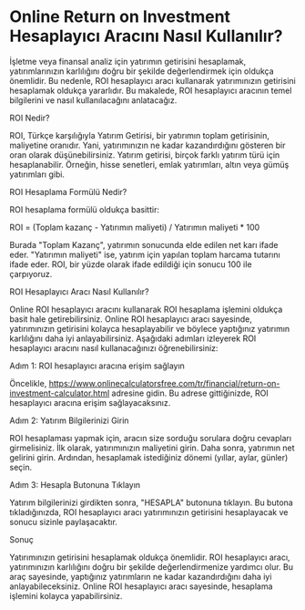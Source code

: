 Online Return on Investment Hesaplayıcı Aracını Nasıl Kullanılır?
=================================================================

İşletme veya finansal analiz için yatırımın getirisini hesaplamak, yatırımlarınızın karlılığını doğru bir şekilde değerlendirmek için oldukça önemlidir. Bu nedenle, ROI hesaplayıcı aracı kullanarak yatırımınızın getirisini hesaplamak oldukça yararlıdır. Bu makalede, ROI hesaplayıcı aracının temel bilgilerini ve nasıl kullanılacağını anlatacağız.

ROI Nedir?

ROI, Türkçe karşılığıyla Yatırım Getirisi, bir yatırımın toplam getirisinin, maliyetine oranıdır. Yani, yatırımınızın ne kadar kazandırdığını gösteren bir oran olarak düşünebilirsiniz. Yatırım getirisi, birçok farklı yatırım türü için hesaplanabilir. Örneğin, hisse senetleri, emlak yatırımları, altın veya gümüş yatırımları gibi.

ROI Hesaplama Formülü Nedir?

ROI hesaplama formülü oldukça basittir:

ROI = (Toplam kazanç - Yatırımın maliyeti) / Yatırımın maliyeti \* 100

Burada "Toplam Kazanç", yatırımın sonucunda elde edilen net karı ifade eder. "Yatırımın maliyeti" ise, yatırım için yapılan toplam harcama tutarını ifade eder. ROI, bir yüzde olarak ifade edildiği için sonucu 100 ile çarpıyoruz.

ROI Hesaplayıcı Aracı Nasıl Kullanılır?

Online ROI hesaplayıcı aracını kullanarak ROI hesaplama işlemini oldukça basit hale getirebilirsiniz. Online ROI hesaplayıcı aracı sayesinde, yatırımınızın getirisini kolayca hesaplayabilir ve böylece yaptığınız yatırımın karlılığını daha iyi anlayabilirsiniz. Aşağıdaki adımları izleyerek ROI hesaplayıcı aracını nasıl kullanacağınızı öğrenebilirsiniz:

Adım 1: ROI hesaplayıcı aracına erişim sağlayın

Öncelikle, <https://www.onlinecalculatorsfree.com/tr/financial/return-on-investment-calculator.html> adresine gidin. Bu adrese gittiğinizde, ROI hesaplayıcı aracına erişim sağlayacaksınız.

Adım 2: Yatırım Bilgilerinizi Girin

ROI hesaplaması yapmak için, aracın size sorduğu sorulara doğru cevapları girmelisiniz. İlk olarak, yatırımınızın maliyetini girin. Daha sonra, yatırımın net gelirini girin. Ardından, hesaplamak istediğiniz dönemi (yıllar, aylar, günler) seçin.

Adım 3: Hesapla Butonuna Tıklayın

Yatırım bilgilerinizi girdikten sonra, "HESAPLA" butonuna tıklayın. Bu butona tıkladığınızda, ROI hesaplayıcı aracı yatırımınızın getirisini hesaplayacak ve sonucu sizinle paylaşacaktır.

Sonuç

Yatırımınızın getirisini hesaplamak oldukça önemlidir. ROI hesaplayıcı aracı, yatırımınızın karlılığını doğru bir şekilde değerlendirmenize yardımcı olur. Bu araç sayesinde, yaptığınız yatırımların ne kadar kazandırdığını daha iyi anlayabileceksiniz. Online ROI hesaplayıcı aracı sayesinde, hesaplama işlemini kolayca yapabilirsiniz.
